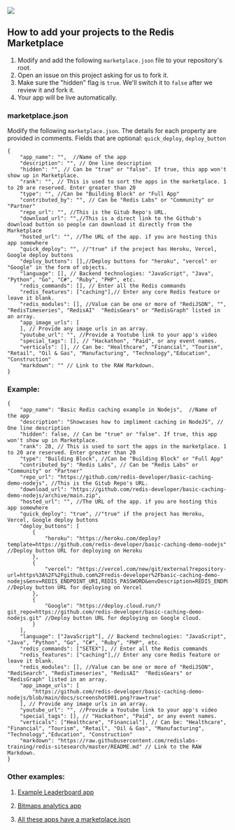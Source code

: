 <img src="https://raw.githubusercontent.com/redis-developer/adding-apps-to-redis-marketplace/master/marketplace-app-banner.png" ></img>

## How to add your projects to the Redis Marketplace
1. Modify and add the following `marketplace.json` file to your repository's root. 
2. Open an issue on this project asking for us to fork it.
3. Make sure the "hidden" flag is `true`. We'll switch it to `false` after we review it and fork it. 
4. Your app will be live automatically.


### marketplace.json
Modify the following `marketplace.json`. The details for each property are provided in comments. Fields that are optional: `quick_deploy`, `deploy_button`
```
{
    "app_name": "",  //Name of the app
    "description": "", // One line description
    "hidden": "", // Can be "true" or "false". If true, this app won't show up in Marketplace.
    "rank": "", // This is used to sort the apps in the marketplace. 1 to 20 are reserved. Enter greater than 20
    "type": "", //Can be "Building Block" or "Full App"
    "contributed_by": "", // Can be "Redis Labs" or "Community" or "Partner"
    "repo_url": "", //This is the Gitub Repo's URL.
    "download_url": "",//This is a direct link to the Github's download button so people can download it directly from the Marketplace
    "hosted_url": "", //The URL of the app. if you are hosting this app somewhere
    "quick_deploy": "", //"true" if the project has Heroku, Vercel, Google deploy buttons
    "deploy_buttons": [],//Deploy buttons for "heroku", "vercel" or "Google" in the form of objects.
    "language": [], // Backend technologies: "JavaScript", "Java", "Python", "Go", "C#", "Ruby", "PHP", etc. 
    "redis_commands": [], // Enter all the Redis commands
    "redis_features": ["caching"],// Enter any core Redis feature or leave it blank.
    "redis_modules": [], //Value can be one or more of "RediJSON", "", "RedisTimeseries", "RedisAI"  "RedisGears" or "RedisGraph" listed in an array. 
    "app_image_urls": [
    ], // Provide any image urls in an array.
    "youtube_url": "", //Provide a Youtube link to your app's video
    "special_tags": [], // "Hackathon", "Paid", or any event names.
    "verticals": [], // Can be: "Healthcare", "Financial", "Tourism", "Retail", "Oil & Gas", "Manufacturing", "Technology","Education", "Construction"  
    "markdown": "" // Link to the RAW Markdown.
}
```

### Example:
```
{
    "app_name": "Basic Redis caching example in Nodejs",  //Name of the app
    "description": "Showcases how to impliment caching in NodeJS", // One line description
    "hidden": false, // Can be "true" or "false". If true, this app won't show up in Marketplace.
    "rank": 20, // This is used to sort the apps in the marketplace. 1 to 20 are reserved. Enter greater than 20
    "type": "Building Block", //Can be "Building Block" or "Full App"
    "contributed_by": "Redis Labs", // Can be "Redis Labs" or "Community" or "Partner"
    "repo_url": "https://github.com/redis-developer/basic-caching-demo-nodejs", //This is the Gitub Repo's URL.
    "download_url": "https://github.com/redis-developer/basic-caching-demo-nodejs/archive/main.zip",
    "hosted_url": "", //The URL of the app. if you are hosting this app somewhere
    "quick_deploy": "true", //"true" if the project has Heroku, Vercel, Google deploy buttons
    "deploy_buttons": [
        {
            "heroku": "https://heroku.com/deploy?template=https://github.com/redis-developer/basic-caching-demo-nodejs" //Deploy button URL for deploying on Heroku
        },
        {
            "vercel": "https://vercel.com/new/git/external?repository-url=https%3A%2F%2Fgithub.com%2Fredis-developer%2Fbasic-caching-demo-nodejs&env=REDIS_ENDPOINT_URI,REDIS_PASSWORD&envDescription=REDIS_ENDPOINT_URI%20is%20required%20at%20least%20to%20connect%20to%20Redis%20clouding%20server" //Deploy button URL for deploying on Vercel
        },
        {
            "Google": "https://deploy.cloud.run/?git_repo=https://github.com/redis-developer/basic-caching-demo-nodejs.git" //Deploy button URL for deploying on Google cloud.
        }
    ],
    "language": ["JavaScript"], // Backend technologies: "JavaScript", "Java", "Python", "Go", "C#", "Ruby", "PHP", etc. 
    "redis_commands": ["SETEX"], // Enter all the Redis commands
    "redis_features": ["caching"],// Enter any core Redis feature or leave it blank.
    "redis_modules": [], //Value can be one or more of "RediJSON", "RediSearch", "RedisTimeseries", "RedisAI"  "RedisGears" or "RedisGraph" listed in an array. 
    "app_image_urls": [
        "https://github.com/redis-developer/basic-caching-demo-nodejs/blob/main/docs/screenshot001.png?raw=true"
    ], // Provide any image urls in an array.
    "youtube_url": "", //Provide a Youtube link to your app's video
    "special_tags": [], // "Hackathon", "Paid", or any event names.
    "verticals": ["Healthcare", "Financial"], // Can be: "Healthcare", "Financial", "Tourism", "Retail", "Oil & Gas", "Manufacturing", "Technology","Education", "Construction"  
    "markdown": "https://raw.githubusercontent.com/redislabs-training/redis-sitesearch/master/README.md" // Link to the RAW Markdown.
}
```

### Other examples:
1. [Example Leaderboard app](https://github.com/redis-developer/basic-redis-leaderboard-demo-nodejs/blob/master/marketplace.json)

2. [Bitmaps analytics app](https://github.com/redis-developer/basic-analytics-dashboard-redis-bitmaps-nodejs/blob/main/marketplace.json)

 3. [All these apps have a marketplace.json](https://github.com/redis-developer?q=basic&type=&language=&sort=) 
